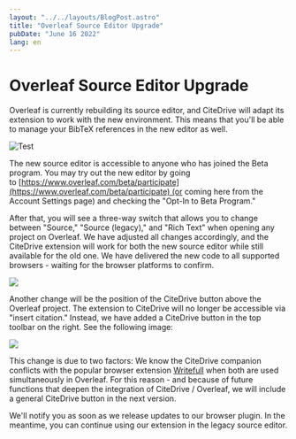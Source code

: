 ```yaml
---
layout: "../../layouts/BlogPost.astro"
title: "Overleaf Source Editor Upgrade"
pubDate: "June 16 2022"
lang: en
---
```


# Overleaf Source Editor Upgrade

Overleaf is currently rebuilding its source editor, and CiteDrive will adapt its extension to work with the new environment. This means that you'll be able to manage your BibTeX references in the new editor as well.

![Test](https://images.prismic.io/citedrive/a4f1b7b4-c101-47c9-ae01-44f27be6d999_Screenshot%202022-07-16%20at%2012.09.23.png?ixlib=gatsbyFP&auto=compress%2Cformat&fit=max&q=50&w=1000&h=558)

The new source editor is accessible to anyone who has joined the Beta program. You may try out the new editor by going to [https://www.overleaf.com/beta/participate](https://www.overleaf.com/beta/participate) (or coming here from the Account Settings page) and checking the "Opt-In to Beta Program."

After that, you will see a three-way switch that allows you to change between "Source," "Source (legacy)," and "Rich Text" when opening any project on Overleaf. We have adjusted all changes accordingly, and the CiteDrive extension will work for both the new source editor while still available for the old one. We have delivered the new code to all supported browsers - waiting for the browser platforms to confirm.

![](https://images.prismic.io/citedrive/f89e6023-1257-4513-af4a-b5463e8f142c_Screenshot+2022-07-16+at+11.17.24.png?auto=compress,format)

Another change will be the position of the CiteDrive button above the Overleaf project. The extension to CiteDrive will no longer be accessible via "insert citation." Instead, we have added a CiteDrive button in the top toolbar on the right. See the following image:

![](https://images.prismic.io/citedrive/28774aa8-bbef-486f-8375-5024b9d96525_Screenshot+2022-07-16+at+11.17.14.png?auto=compress,format)

This change is due to two factors: We know the CiteDrive companion conflicts with the popular browser extension [Writefull](https://www.writefull.com/) when both are used simultaneously in Overleaf. For this reason - and because of future functions that deepen the integration of CiteDrive / Overleaf, we will include a general CiteDrive button in the next version.

We'll notify you as soon as we release updates to our browser plugin. In the meantime, you can continue using our extension in the legacy source editor.
